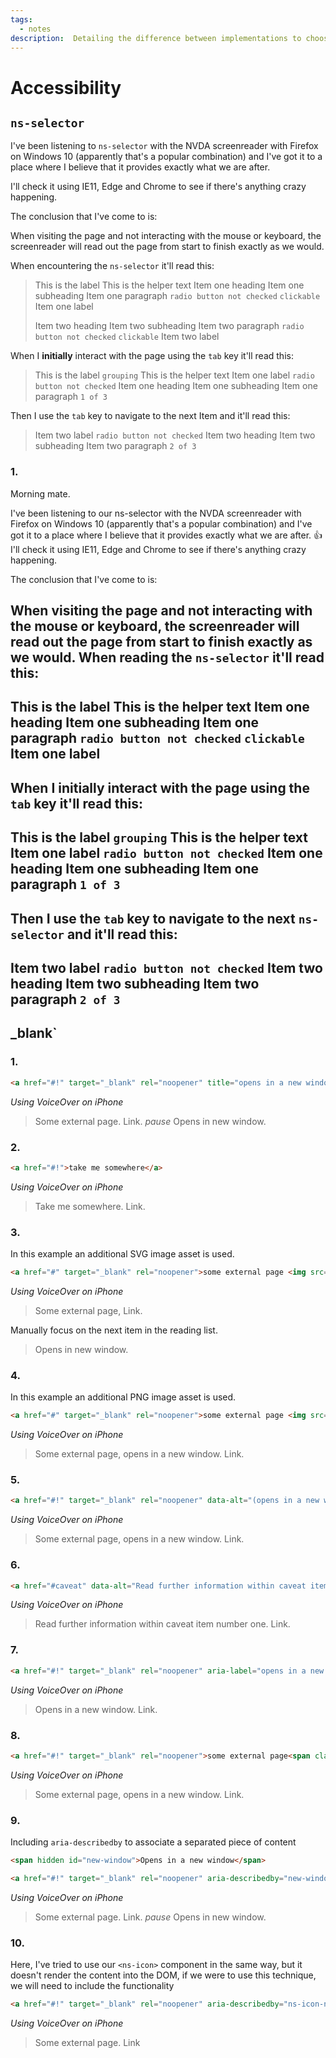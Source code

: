 ```yaml
---
tags:
  - notes
description:  Detailing the difference between implementations to choose the most appropriate solution.
---
```


# Accessibility

## `ns-selector`
I've been listening to `ns-selector` with the NVDA screenreader with Firefox on Windows 10 (apparently that's a popular combination) and I've got it to a place where I believe that it provides exactly what we are after.

I'll check it using IE11, Edge and Chrome to see if there's anything crazy happening.

The conclusion that I've come to is:

When visiting the page and not interacting with the mouse or keyboard, the screenreader will read out the page from start to finish exactly as we would.

When encountering the `ns-selector` it'll read this:

> This is the label
> This is the helper text
> Item one heading
> Item one subheading
> Item one paragraph
> `radio button not checked`
> `clickable` Item one label
>
> Item two heading
> Item two subheading
> Item two paragraph
> `radio button not checked`
> `clickable` Item two label


When I **initially** interact with the page using the `tab` key it'll read this:

> This is the label `grouping`
> This is the helper text
> Item one label `radio button not checked`
> Item one heading
> Item one subheading
> Item one paragraph
> `1 of 3`

Then I use the `tab` key to navigate to the next Item and it'll read this:

> Item two label `radio button not checked`
> Item two heading
> Item two subheading
> Item two paragraph
> `2 of 3`


### 1.

Morning mate.

I've been listening to our ns-selector with the NVDA screenreader with Firefox on Windows 10 (apparently that's a popular combination) and I've got it to a place where I believe that it provides exactly what we are after. :thumbsup: 
I'll check it using IE11, Edge and Chrome to see if there's anything crazy happening.

The conclusion that I've come to is:

When visiting the page and not interacting with the mouse or keyboard, the screenreader will read out the page from start to finish exactly as we would. When reading the `ns-selector` it'll read this:
------
This is the label
This is the helper text
Item one heading
Item one subheading
Item one paragraph
`radio button not checked`
`clickable` Item one label
------

When I initially interact with the page using the `tab` key it'll read this:
------
This is the label `grouping`
This is the helper text
Item one label `radio button not checked`
Item one heading
Item one subheading
Item one paragraph
`1 of 3`
------
Then I use the `tab` key to navigate to the next `ns-selector` and it'll read this:
------
Item two label `radio button not checked`
Item two heading
Item two subheading
Item two paragraph
`2 of 3`
------




## _blank`

### 1.

```html
<a href="#!" target="_blank" rel="noopener" title="opens in a new window">some external page</a>
```

_Using VoiceOver on iPhone_

> Some external page. Link. _pause_ Opens in new window.

### 2.

```html
<a href="#!">take me somewhere</a>
```

_Using VoiceOver on iPhone_

> Take me somewhere. Link.

### 3.

In this example an additional SVG image asset is used.

```html
<a href="#" target="_blank" rel="noopener">some external page <img src="new-window.svg" alt="(opens in a new window)"></a>
```

_Using VoiceOver on iPhone_

> Some external page, Link.

Manually focus on the next item in the reading list.

> Opens in new window.

### 4.

In this example an additional PNG image asset is used.

```html
<a href="#" target="_blank" rel="noopener">some external page <img src="new-window.png" alt="(opens in a new window)"></a>
```

_Using VoiceOver on iPhone_

> Some external page, opens in a new window. Link.

### 5.

```html
<a href="#!" target="_blank" rel="noopener" data-alt="(opens in a new window)">some external page</a>
```

_Using VoiceOver on iPhone_

> Some external page, opens in a new window. Link.

### 6.

```html
<a href="#caveat" data-alt="Read further information within caveat item number">1</a>
```

_Using VoiceOver on iPhone_

> Read further information within caveat item number one. Link.

### 7.

```html
<a href="#!" target="_blank" rel="noopener" aria-label="opens in a new window">some external page</a>
```

_Using VoiceOver on iPhone_

> Opens in a new window. Link.

### 8.

```html
<a href="#!" target="_blank" rel="noopener">some external page<span class="sr-only">(opens in a new window)</span></a>
```

_Using VoiceOver on iPhone_

> Some external page, opens in a new window. Link.

### 9.

Including `aria-describedby` to associate a separated piece of content

```html
<span hidden id="new-window">Opens in a new window</span>

<a href="#!" target="_blank" rel="noopener" aria-describedby="new-window">some external page</a>
```

_Using VoiceOver on iPhone_

> Some external page. Link. _pause_ Opens in new window.

### 10.

Here, I've tried to use our `<ns-icon>` component in the same way, but it doesn't render the content into the DOM, if we were to use this technique, we will need to include the functionality

```html
<a href="#!" target="_blank" rel="noopener" aria-describedby="ns-icon-new-window">some external page <ns-icon id="ns-icon-new-window">opens in a new window</ns-icon></a>
```

_Using VoiceOver on iPhone_

> Some external page. Link

